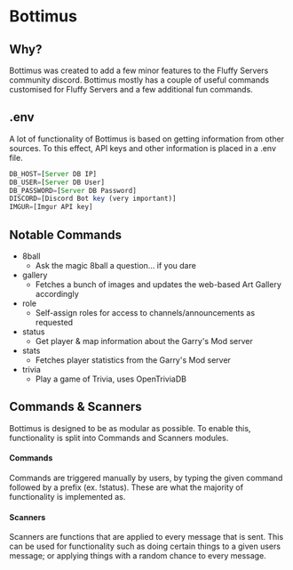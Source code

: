 # Bottimus
## Why?
Bottimus was created to add a few minor features to the Fluffy Servers community discord. Bottimus mostly has a couple of useful commands customised for Fluffy Servers and a few additional fun commands.

## .env
A lot of functionality of Bottimus is based on getting information from other sources. To this effect, API keys and other information is placed in a .env file.
```javascript
DB_HOST=[Server DB IP]
DB_USER=[Server DB User]
DB_PASSWORD=[Server DB Password]
DISCORD=[Discord Bot key (very important)]
IMGUR=[Imgur API key]
```

## Notable Commands
+ 8ball
  + Ask the magic 8ball a question... if you dare
+ gallery
  + Fetches a bunch of images and updates the web-based Art Gallery accordingly
+ role
  + Self-assign roles for access to channels/announcements as requested
+ status
  + Get player & map information about the Garry's Mod server
+ stats
  + Fetches player statistics from the Garry's Mod server
+ trivia
  + Play a game of Trivia, uses OpenTriviaDB

## Commands & Scanners
Bottimus is designed to be as modular as possible. To enable this, functionality is split into Commands and Scanners modules.
#### Commands
Commands are triggered manually by users, by typing the given command followed by a prefix (ex. !status). These are what the majority of functionality is implemented as.
#### Scanners
Scanners are functions that are applied to every message that is sent. This can be used for functionality such as doing certain things to a given users message; or applying things with a random chance to every message.
